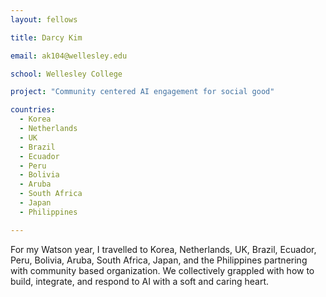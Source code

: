 ```yaml
---
layout: fellows

title: Darcy Kim

email: ak104@wellesley.edu

school: Wellesley College

project: "Community centered AI engagement for social good"

countries:
  - Korea
  - Netherlands
  - UK
  - Brazil
  - Ecuador
  - Peru
  - Bolivia
  - Aruba
  - South Africa
  - Japan
  - Philippines

---
```


For my Watson year, I travelled to Korea, Netherlands, UK, Brazil, Ecuador, Peru, Bolivia, Aruba, South Africa, Japan, and the Philippines partnering with community based organization. We collectively grappled with how to build, integrate, and respond to AI with a soft and caring heart.
